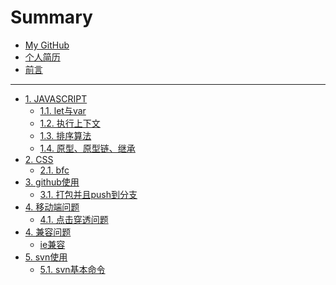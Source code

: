 # Summary

* [My GitHub](https://github.com/liuzuan)
* [个人简历](http://liuzuann.com)
* [前言](README.md)

----

* [1. JAVASCRIPT](./javaScript/index.md)
  * [1.1. let与var](./javaScript/let与Var.md)
  * [1.2. 执行上下文](./javaScript/执行上下文.md)
  * [1.3. 排序算法](./javaScript/排序算法.md)
  * [1.4. 原型、原型链、继承](./javaScript/原型原型链继承.md)
* [2. CSS](./css/index.md)
  * [2.1. bfc](./css/bfc.md)
* [3. github使用]()
  * [3.1. 打包并且push到分支](./github/build包push.md)
* [4. 移动端问题]()
  * [4.1. 点击穿透问题](./移动端/点击穿透.md)
* [4. 兼容问题]()
  * [ie兼容](./兼容问题/ie.md)
* [5. svn使用]()
  * [5.1. svn基本命令](./svn/svn基本命令.md)